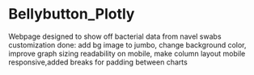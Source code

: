 # Bellybutton_Plotly

Webpage designed to show off bacterial data from navel swabs
customization done: add bg image to jumbo, change background color, improve graph sizing readability on mobile, make column layout mobile responsive,added breaks for padding between charts
